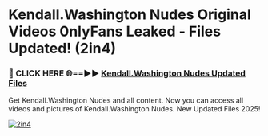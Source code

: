 # Kendall.Washington Nudes Original Videos 0nlyFans Leaked - Files Updated! (2in4)

<h3>🔴 CLICK HERE 🌐==►► <a href="https://tinyurl.com/y5r63du9" rel="nofollow">Kendall.Washington Nudes Updated Files</a></h3>

Get Kendall.Washington Nudes and all content. Now you can access all videos and pictures of Kendall.Washington Nudes. New Updated Files 2025!

[![2in4](https://i.imgur.com/UVo9nyh.gif)](https://tinyurl.com/y5r63du9)